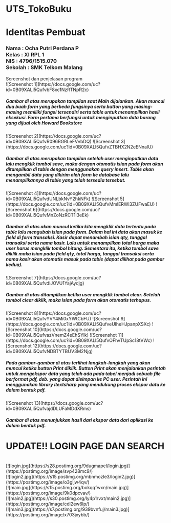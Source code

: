 # UTS_TokoBuku
# Identitas Pembuat
<h3>
Nama  : Ocha Putri Perdana P
<br/> Kelas : XI RPL 1
<br/> NIS   : 4796/1515.070
<br/> Sekolah : SMK Telkom Malang
</h3>
Screenshot dan penjelasan program
<br/>
![Screenshot 1](https://docs.google.com/uc?id=0B09XALl5QufvbF8xc1NzRTNpR2c)
<br/><h5>Gambar di atas merupakan tampilan saat Main dijalankan. Akan muncul dua buah form yang berbeda fungsinya serta button yang masing-masing memiliki fungsi tersendiri serta table untuk menampilkan hasil eksekusi.
Form pertama berfungsi untuk menginputkan data barang yang dijual oleh Howard Bookstore</h5>
![Screenshot 2](https://docs.google.com/uc?id=0B09XALl5QufvR096RGRLeFVvbDQ)
![Screenshot 3](https://docs.google.com/uc?id=0B09XALl5QufvZTBHX2N2eENnalU)
<br/><h5>Gambar di atas merupakan tampilan setelah user menginputkan data lalu mengklik tombol save, maka dengan otomatis isian pada form akan
ditampilkan di table dengan menggunakan query insert. Table akan mengambil data yang dikirim oleh form ke database lalu menampilkannya di table yang telah tersedia tersebut.</h5>
![Screenshot 4](https://docs.google.com/uc?id=0B09XALl5QufvdUNLbkNvY2hkNFk)
![Screenshot 5](https://docs.google.com/uc?id=0B09XALl5QufvMmlERWl3ZUFwaEU)
![Screenshot 6](https://docs.google.com/uc?id=0B09XALl5QufvMnZoNzRCT1l3eEk)
<br/><h5>Gambar di atas akan muncul ketika kita mengklik data tertentu pada table lalu mengubah isian pada form. Dalam hal ini data akan masuk ke field di form transaksi.
Kasir dapat menambah isian qty, tanggal transaksi serta nama kasir. Lalu untuk menampilkan total harga maka user harus mengklik tombol hitung. Sementara itu, ketika tombol save 
diklik maka isian pada field qty, total harga, tanggal transaksi serta nama kasir akan otomatis masuk pada table (dapat dilihat pada gambar kedua).</h5>
![Screenshot 7](https://docs.google.com/uc?id=0B09XALl5QufvdlJOVU1YajAydjg)
<br/><h5>Gambar di atas ditampilkan ketika user mengklik tombol clear. Setelah tombol clear diklik, maka isian pada form akan otomatis terhapus.</h5>
![Screenshot 8](https://docs.google.com/uc?id=0B09XALl5QufvYVY4Mi0xYWtCbFU)
![Screenshot 9](https://docs.google.com/uc?id=0B09XALl5QufveUlheHJpanpXSXc)
![Screenshot 10](https://docs.google.com/uc?id=0B09XALl5QufvazVnemZ4eEhSYlk)
![Screenshot 11](https://docs.google.com/uc?id=0B09XALl5QufvOFhvTUpSc18tVWc)
![Screenshot 12](https://docs.google.com/uc?id=0B09XALl5QufvNDBTYTBUV3M2Njg)
<br/><h5>Pada gambar-gambar di atas terlihat langkah-langkah yang akan muncul ketika button Print diklik. Button Print akan menjalankan perintah untuk mengekspor data yang telah ada pada tabel menjadi sebuah file berformat pdf, dsb. yang dapat disimpan ke PC user. Perintah ini menggunakan library itextsharp yang mendukung proses ekspor data ke dalam bentuk pdf.</h5>
![Screenshot 13](https://docs.google.com/uc?id=0B09XALl5QufvajdDLUFaMDdXRms)
<br/><h5>Gambar di atas menunjukkan hasil dari ekspor data dari aplikasi ke dalam bentuk pdf.</h5>
<h1><b>UPDATE!! LOGIN PAGE DAN SEARCH</b></h1>
<br/>[![login.jpg](https://s28.postimg.org/9dugmapel/login.jpg)](https://postimg.org/image/svp428mc9/)
<br/>[![login2.jpg](https://s15.postimg.org/mbnmozle3/login2.jpg)](https://postimg.org/image/o3gljw4qv/)
<br/>[![main.jpg](https://s15.postimg.org/bokqqfwxn/main.jpg)](https://postimg.org/image/9k0dpcvav/)
<br/>[![main2.jpg](https://s30.postimg.org/ly4p1rvxt/main2.jpg)](https://postimg.org/image/cdl2ew6lp/)
<br/>[![main3.jpg](https://s7.postimg.org/939bvnfuj/main3.jpg)](https://postimg.org/image/x703jxybb/)
